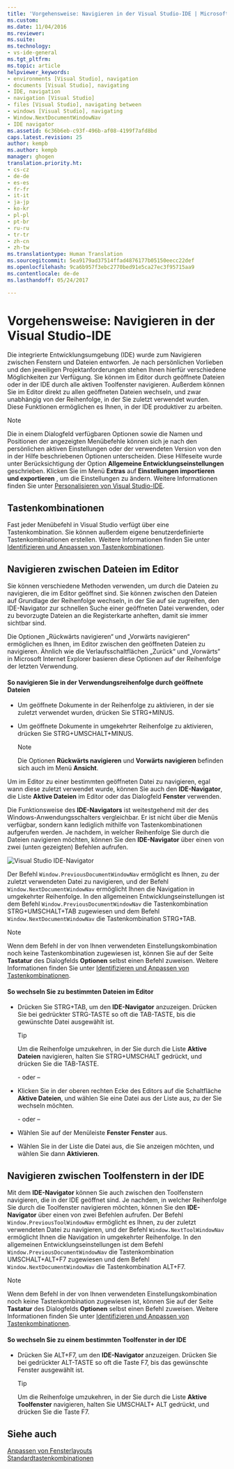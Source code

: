 ```yaml
---
title: 'Vorgehensweise: Navigieren in der Visual Studio-IDE | Microsoft-Dokumentation'
ms.custom: 
ms.date: 11/04/2016
ms.reviewer: 
ms.suite: 
ms.technology:
- vs-ide-general
ms.tgt_pltfrm: 
ms.topic: article
helpviewer_keywords:
- environments [Visual Studio], navigation
- documents [Visual Studio], navigating
- IDE, navigation
- navigation [Visual Studio]
- files [Visual Studio], navigating between
- windows [Visual Studio], navigating
- Window.NextDocumentWindowNav
- IDE navigator
ms.assetid: 6c36b6eb-c93f-496b-af08-4199f7afd8bd
caps.latest.revision: 25
author: kempb
ms.author: kempb
manager: ghogen
translation.priority.ht:
- cs-cz
- de-de
- es-es
- fr-fr
- it-it
- ja-jp
- ko-kr
- pl-pl
- pt-br
- ru-ru
- tr-tr
- zh-cn
- zh-tw
ms.translationtype: Human Translation
ms.sourcegitcommit: 5ea9179ad37514ffad4876177b05150eecc22def
ms.openlocfilehash: 9ca6b957f3ebc2770bed91e5ca27ec3f95715aa9
ms.contentlocale: de-de
ms.lasthandoff: 05/24/2017

---
```

# <a name="how-to-move-around-in-the-visual-studio-ide"></a>Vorgehensweise: Navigieren in der Visual Studio-IDE
Die integrierte Entwicklungsumgebung (IDE) wurde zum Navigieren zwischen Fenstern und Dateien entworfen. Je nach persönlichen Vorlieben und den jeweiligen Projektanforderungen stehen Ihnen hierfür verschiedene Möglichkeiten zur Verfügung. Sie können im Editor durch geöffnete Dateien oder in der IDE durch alle aktiven Toolfenster navigieren. Außerdem können Sie im Editor direkt zu allen geöffneten Dateien wechseln, und zwar unabhängig von der Reihenfolge, in der Sie zuletzt verwendet wurden. Diese Funktionen ermöglichen es Ihnen, in der IDE produktiver zu arbeiten.  
  
> [!NOTE]
>  Die in einem Dialogfeld verfügbaren Optionen sowie die Namen und Positionen der angezeigten Menübefehle können sich je nach den persönlichen aktiven Einstellungen oder der verwendeten Version von den in der Hilfe beschriebenen Optionen unterscheiden. Diese Hilfeseite wurde unter Berücksichtigung der Option **Allgemeine Entwicklungseinstellungen** geschrieben. Klicken Sie im Menü **Extras** auf **Einstellungen importieren und exportieren** , um die Einstellungen zu ändern. Weitere Informationen finden Sie unter [Personalisieren von Visual Studio-IDE](../ide/personalizing-the-visual-studio-ide.md).  
  
## <a name="keyboard-shortcuts"></a>Tastenkombinationen  
 Fast jeder Menübefehl in Visual Studio verfügt über eine Tastenkombination. Sie können außerdem eigene benutzerdefinierte Tastenkombinationen erstellen. Weitere Informationen finden Sie unter [Identifizieren und Anpassen von Tastenkombinationen](../ide/identifying-and-customizing-keyboard-shortcuts-in-visual-studio.md).  
  
## <a name="navigating-among-files-in-the-editor"></a>Navigieren zwischen Dateien im Editor  
 Sie können verschiedene Methoden verwenden, um durch die Dateien zu navigieren, die im Editor geöffnet sind. Sie können zwischen den Dateien auf Grundlage der Reihenfolge wechseln, in der Sie auf sie zugreifen, den IDE-Navigator zur schnellen Suche einer geöffneten Datei verwenden, oder zu bevorzugte Dateien an die Registerkarte anheften, damit sie immer sichtbar sind.  
  
 Die Optionen „Rückwärts navigieren“ und „Vorwärts navigieren“ ermöglichen es Ihnen, im Editor zwischen den geöffneten Dateien zu navigieren. Ähnlich wie die Verlaufsschaltflächen „Zurück“ und „Vorwärts“ in Microsoft Internet Explorer basieren diese Optionen auf der Reihenfolge der letzten Verwendung.  
  
#### <a name="to-move-through-open-files-in-order-of-use"></a>So navigieren Sie in der Verwendungsreihenfolge durch geöffnete Dateien  
  
-   Um geöffnete Dokumente in der Reihenfolge zu aktivieren, in der sie zuletzt verwendet wurden, drücken Sie STRG+MINUS.  
  
-   Um geöffnete Dokumente in umgekehrter Reihenfolge zu aktivieren, drücken Sie STRG+UMSCHALT+MINUS.  
  
    > [!NOTE]
    >  Die Optionen **Rückwärts navigieren** und **Vorwärts navigieren** befinden sich auch im Menü **Ansicht**.  
  
 Um im Editor zu einer bestimmten geöffneten Datei zu navigieren, egal wann diese zuletzt verwendet wurde, können Sie auch den **IDE-Navigator**, die Liste **Aktive Dateien** im Editor oder das Dialogfeld **Fenster** verwenden.  
  
 Die Funktionsweise des **IDE-Navigators** ist weitestgehend mit der des Windows-Anwendungsschalters vergleichbar. Er ist nicht über die Menüs verfügbar, sondern kann lediglich mithilfe von Tastenkombinationen aufgerufen werden. Je nachdem, in welcher Reihenfolge Sie durch die Dateien navigieren möchten, können Sie den **IDE-Navigator** über einen von zwei (unten gezeigten) Befehlen aufrufen.  
  
 ![Visual Studio IDE-Navigator](../ide/media/vs2015_ide_navigator.png "VS2015_IDE_Navigator")  
  
 Der Befehl `Window.PreviousDocumentWindowNav` ermöglicht es Ihnen, zu der zuletzt verwendeten Datei zu navigieren, und der Befehl `Window.NextDocumentWindowNav` ermöglicht Ihnen die Navigation in umgekehrter Reihenfolge. In den allgemeinen Entwicklungseinstellungen ist dem Befehl `Window.PreviousDocumentWindowNav` die Tastenkombination STRG+UMSCHALT+TAB zugewiesen und dem Befehl `Window.NextDocumentWindowNav` die Tastenkombination STRG+TAB.  
  
> [!NOTE]
>  Wenn dem Befehl in der von Ihnen verwendeten Einstellungskombination noch keine Tastenkombination zugewiesen ist, können Sie auf der Seite **Tastatur** des Dialogfelds **Optionen** selbst einen Befehl zuweisen. Weitere Informationen finden Sie unter [Identifizieren und Anpassen von Tastenkombinationen](../ide/identifying-and-customizing-keyboard-shortcuts-in-visual-studio.md).  
  
#### <a name="to-switch-to-specific-files-in-the-editor"></a>So wechseln Sie zu bestimmten Dateien im Editor  
  
-   Drücken Sie STRG+TAB, um den **IDE-Navigator** anzuzeigen. Drücken Sie bei gedrückter STRG-TASTE so oft die TAB-TASTE, bis die gewünschte Datei ausgewählt ist.  
  
    > [!TIP]
    >  Um die Reihenfolge umzukehren, in der Sie durch die Liste **Aktive Dateien** navigieren, halten Sie STRG+UMSCHALT gedrückt, und drücken Sie die TAB-TASTE.  
  
     \- oder –  
  
-   Klicken Sie in der oberen rechten Ecke des Editors auf die Schaltfläche **Aktive Dateien**, und wählen Sie eine Datei aus der Liste aus, zu der Sie wechseln möchten.  
  
     \- oder –  
  
-   Wählen Sie auf der Menüleiste **Fenster** **Fenster** aus.  
  
-   Wählen Sie in der Liste die Datei aus, die Sie anzeigen möchten, und wählen Sie dann **Aktivieren**.  
  
## <a name="navigating-among-tool-windows-in-the-ide"></a>Navigieren zwischen Toolfenstern in der IDE  
 Mit dem **IDE-Navigator** können Sie auch zwischen den Toolfenstern navigieren, die in der IDE geöffnet sind. Je nachdem, in welcher Reihenfolge Sie durch die Toolfenster navigieren möchten, können Sie den **IDE-Navigator** über einen von zwei Befehlen aufrufen. Der Befehl `Window.PreviousToolWindowNav` ermöglicht es Ihnen, zu der zuletzt verwendeten Datei zu navigieren, und der Befehl `Window.NextToolWindowNav` ermöglicht Ihnen die Navigation in umgekehrter Reihenfolge. In den allgemeinen Entwicklungseinstellungen ist dem Befehl `Window.PreviousDocumentWindowNav` die Tastenkombination UMSCHALT+ALT+F7 zugewiesen und dem Befehl `Window.NextDocumentWindowNav` die Tastenkombination ALT+F7.  
  
> [!NOTE]
>  Wenn dem Befehl in der von Ihnen verwendeten Einstellungskombination noch keine Tastenkombination zugewiesen ist, können Sie auf der Seite **Tastatur** des Dialogfelds **Optionen** selbst einen Befehl zuweisen. Weitere Informationen finden Sie unter [Identifizieren und Anpassen von Tastenkombinationen](../ide/identifying-and-customizing-keyboard-shortcuts-in-visual-studio.md).  
  
#### <a name="to-switch-to-a-specific-tool-window-in-the-ide"></a>So wechseln Sie zu einem bestimmten Toolfenster in der IDE  
  
-   Drücken Sie ALT+F7, um den **IDE-Navigator** anzuzeigen. Drücken Sie bei gedrückter ALT-TASTE so oft die Taste F7, bis das gewünschte Fenster ausgewählt ist.  
  
    > [!TIP]
    >  Um die Reihenfolge umzukehren, in der Sie durch die Liste **Aktive Toolfenster** navigieren, halten Sie UMSCHALT+ ALT gedrückt, und drücken Sie die Taste F7.  
  
## <a name="see-also"></a>Siehe auch  
 [Anpassen von Fensterlayouts](../ide/customizing-window-layouts-in-visual-studio.md)   
 [Standardtastenkombinationen](../ide/default-keyboard-shortcuts-in-visual-studio.md)
